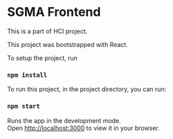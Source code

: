 # SGMA Frontend

This is a part of HCI project.

This project was bootstrapped with React.

To setup the project, run

### `npm install`

To run this project, in the project directory, you can run:

### `npm start`

Runs the app in the development mode.\
Open [http://localhost:3000](http://localhost:3000) to view it in your browser.
